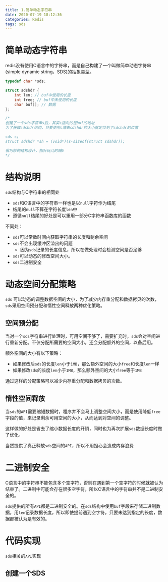 ```yaml
---
title: 1.简单动态字符串
date: 2020-07-19 18:12:36
categories: Redis
tags: sds
---
```


# 简单动态字符串

redis没有使用C语言中的字符串，而是自己构建了一个叫做简单动态字符串(simple dynamic string，SDS)的抽象类型。



```c
typedef char *sds;

struct sdshdr {
    int len; // buf中使用的长度
    int free; // buf中未使用的长度
    char buf[]; // 数据
};

/*
创建了一个sds字符串s后，其实s指向的是buf的地址
为了获取sdshdr结构，只要使用s减去sdshdr的大小就定位到了sdshdr的位置

sds s;
struct sdshdr *sh = (void*)(s-sizeof(struct sdshdr));

很巧妙的结构设计，指针玩儿的贼6
*/
```

# 结构说明

`sds`结构与C字符串的相同处

* `sds`和C语言中的字符串一样也是以`null`字符作为结尾
* 结尾的`null`不算在字符长度`len`中
* 遵循`null`结尾的好处是可以重用一部分C字符串函数库的函数

不同处：

* `sds`可以常数时间内获取字符串的长度和剩余空间
* `sds`不会出现缓冲区溢出的问题
  * 因为`sds`记录的长度信息，所以在做处理时会检测空间是否足够
* `sds`可以动态的修改空间大小。
* `sds`二进制安全

# 动态空间分配策略

`sds` 可以动态的调整数据空间的大小，为了减少内存重分配和数据拷贝的次数，`sds`采用空间预分配和惰性空间释放两种优化策略。



## 空间预分配

当对一个`sds`字符串进行处理时，可用空间不够了，需要扩充时，`sds`会对空间进行重新分配。不仅分配所需要的空间大小，还会分配额外的空间，以备后用。

额外空间的大小有以下策略：

* 如果修改后`sds`的长度`len`小于`1MB`，那么额外空间的大小`free`和长度`len`一样
* 如果修改`sds`的长度`len`小于`1MB`，那么额外空间的大小`free`等于`1MB`

通过这样的分配策略可以减少内存重分配和数据拷贝的次数。



## 惰性空间释放

当`sds`的`API`需要缩短数据时，程序并不会马上调整空间大小，而是使用降低`free`字段的值，来记录剩余可用空间的大小，从而达到对空间的调整。

这样做的好处是省去了缩小数据长度的开销，同时也为再次扩展`sds`数据长度时做了优化。

当然提供了真正释放`sds`空间的`API`，所以不用担心会造成内存浪费



# 二进制安全

C语言中的字符串不能包含多个空字符，否则在遇到第一个空字符的时候就被认为结束了。二进制中可能会存在很多空字符，所以C语言中的字符串并不是二进制安全的。

`sds`提供的所有`API`都是二进制安全的。在`sds`结构中使用`buf`字段来存储二进制数据，用`len`记录数据长度，所以即使提前遇到空字符，只要未达到指定的长度，数据都被认为是有效的。



# 代码实现

`sds`相关的`API`实现

## 创建一个SDS

